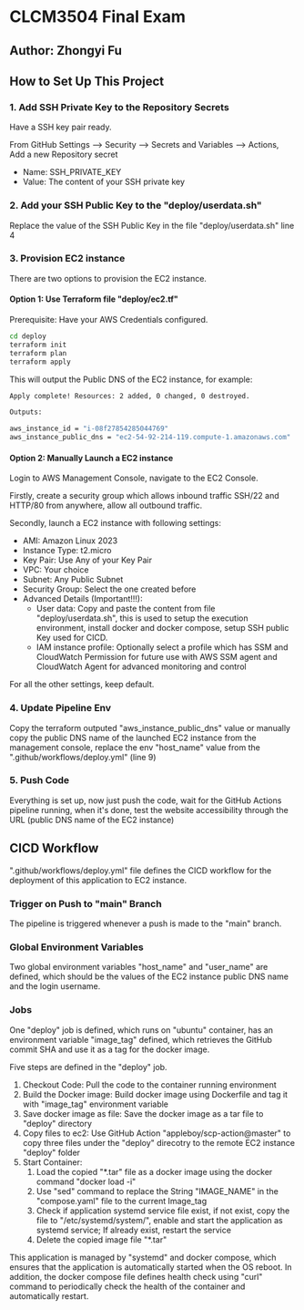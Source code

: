 # CLCM3504 Final Exam
## Author: Zhongyi Fu

## How to Set Up This Project
### 1. Add SSH Private Key to the Repository Secrets
Have a SSH key pair ready.

From GitHub Settings --> Security --> Secrets and Variables --> Actions, Add a new Repository secret
* Name: SSH_PRIVATE_KEY
* Value: The content of your SSH private key

### 2. Add your SSH Public Key to the "deploy/userdata.sh"
Replace the value of the SSH Public Key in the file "deploy/userdata.sh" line 4

### 3. Provision EC2 instance
There are two options to provision the EC2 instance.
#### Option 1: Use Terraform file "deploy/ec2.tf" 
Prerequisite: Have your AWS Credentials configured.
```bash
cd deploy
terraform init
terraform plan
terraform apply
```
This will output the Public DNS of the EC2 instance, for example:
```bash
Apply complete! Resources: 2 added, 0 changed, 0 destroyed.

Outputs:

aws_instance_id = "i-08f27854285044769"
aws_instance_public_dns = "ec2-54-92-214-119.compute-1.amazonaws.com"
```

#### Option 2: Manually Launch a EC2 instance
Login to AWS Management Console, navigate to the EC2 Console.

Firstly, create a security group which allows inbound traffic SSH/22 and HTTP/80 from anywhere, allow all outbound traffic.

Secondly, launch a EC2 instance with following settings:
* AMI: Amazon Linux 2023
* Instance Type: t2.micro
* Key Pair: Use Any of your Key Pair
* VPC: Your choice
* Subnet: Any Public Subnet
* Security Group: Select the one created before
* Advanced Details (Important!!!):
  * User data: Copy and paste the content from file "deploy/userdata.sh", this is used to setup the execution environment, install docker and docker compose, setup SSH public Key used for CICD.
  * IAM instance profile: Optionally select a profile which has SSM and CloudWatch Permission for future use with AWS SSM agent and CloudWatch Agent for advanced monitoring and control

For all the other settings, keep default.

### 4. Update Pipeline Env
Copy the terraform outputed "aws_instance_public_dns" value or manually copy the public DNS name of the launched EC2 instance from the management console, replace the env "host_name" value from the ".github/workflows/deploy.yml" (line 9)

### 5. Push Code
Everything is set up, now just push the code, wait for the GitHub Actions pipeline running, when it's done, test the website accessibility through the URL (public DNS name of the EC2 instance)

## CICD Workflow
".github/workflows/deploy.yml" file defines the CICD workflow for the deployment of this application to EC2 instance.

### Trigger on Push to "main" Branch
The pipeline is triggered whenever a push is made to the "main" branch.


### Global Environment Variables
Two global environment variables "host_name" and "user_name" are defined, which should be the values of the EC2 instance public DNS name and the login username.

### Jobs
One "deploy" job is defined, which runs on "ubuntu" container, has an environment variable "image_tag" defined, which retrieves the GitHub commit SHA and use it as a tag for the docker image.

Five steps are defined in the "deploy" job.
1. Checkout Code: Pull the code to the container running environment
2. Build the Docker image: Build docker image using Dockerfile and tag it with "image_tag" environment variable
3. Save docker image as file: Save the docker image as a tar file to "deploy" directory
4. Copy files to ec2: Use GitHub Action "appleboy/scp-action@master" to copy three files under the "deploy" direcotry to the remote EC2 instance "deploy" folder
5. Start Container: 
   1. Load the copied "*.tar" file as a docker image using the docker command "docker load -i"
   2. Use "sed" command to replace the String "IMAGE_NAME" in the "compose.yaml" file to the current Image_tag
   3. Check if application systemd service file exist, if not exist, copy the file to "/etc/systemd/system/", enable and start the application as systemd service; If already exist, restart the service
   4. Delete the copied image file "*.tar"


This application is managed by "systemd" and docker compose, which ensures that the application is automatically started when the OS reboot. In addition, the docker compose file defines health check using "curl" command to periodically check the health of the container and automatically restart.